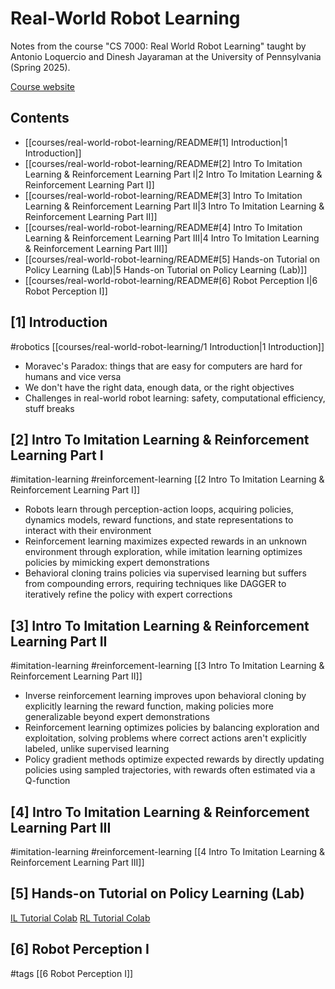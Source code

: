 # Real-World Robot Learning

Notes from the course "CS 7000: Real World Robot Learning" taught by Antonio Loquercio and Dinesh Jayaraman at the University of Pennsylvania (Spring 2025).

[Course website](https://antonilo.github.io/real_world_robot_learning_sp25/)

## Contents

- [[courses/real-world-robot-learning/README#[1] Introduction|1 Introduction]]
- [[courses/real-world-robot-learning/README#[2] Intro To Imitation Learning & Reinforcement Learning Part I|2 Intro To Imitation Learning & Reinforcement Learning Part I]]
- [[courses/real-world-robot-learning/README#[3] Intro To Imitation Learning & Reinforcement Learning Part II|3 Intro To Imitation Learning & Reinforcement Learning Part II]]
- [[courses/real-world-robot-learning/README#[4] Intro To Imitation Learning & Reinforcement Learning Part III|4 Intro To Imitation Learning & Reinforcement Learning Part III]]
- [[courses/real-world-robot-learning/README#[5] Hands-on Tutorial on Policy Learning (Lab)|5 Hands-on Tutorial on Policy Learning (Lab)]]
- [[courses/real-world-robot-learning/README#[6] Robot Perception I|6 Robot Perception I]]

## [1] Introduction

#robotics
[[courses/real-world-robot-learning/1 Introduction|1 Introduction]]
- Moravec's Paradox: things that are easy for computers are hard for humans and vice versa
- We don't have the right data, enough data, or the right objectives
- Challenges in real-world robot learning: safety, computational efficiency, stuff breaks

## [2] Intro To Imitation Learning & Reinforcement Learning Part I

#imitation-learning
#reinforcement-learning
[[2 Intro To Imitation Learning & Reinforcement Learning Part I]]
- Robots learn through perception-action loops, acquiring policies, dynamics models, reward functions, and state representations to interact with their environment
- Reinforcement learning maximizes expected rewards in an unknown environment through exploration, while imitation learning optimizes policies by mimicking expert demonstrations
- Behavioral cloning trains policies via supervised learning but suffers from compounding errors, requiring techniques like DAGGER to iteratively refine the policy with expert corrections

## [3] Intro To Imitation Learning & Reinforcement Learning Part II

#imitation-learning
#reinforcement-learning
[[3 Intro To Imitation Learning & Reinforcement Learning Part II]]
- Inverse reinforcement learning improves upon behavioral cloning by explicitly learning the reward function, making policies more generalizable beyond expert demonstrations
- Reinforcement learning optimizes policies by balancing exploration and exploitation, solving problems where correct actions aren't explicitly labeled, unlike supervised learning
- Policy gradient methods optimize expected rewards by directly updating policies using sampled trajectories, with rewards often estimated via a Q-function

## [4] Intro To Imitation Learning & Reinforcement Learning Part III

#imitation-learning
#reinforcement-learning
[[4 Intro To Imitation Learning & Reinforcement Learning Part III]]

## [5] Hands-on Tutorial on Policy Learning (Lab)

[IL Tutorial Colab](https://colab.research.google.com/github/antonilo/real_world_robot_learning_sp25/blob/main/_tutorials/lerobot_tutorial/lerobot_tutorial.ipynb)
[RL Tutorial Colab](https://colab.research.google.com/drive/1p1DkWle2Iwcjnq2ClJp_bN1AzIGg4dBq?usp=sharing)

## [6] Robot Perception I

#tags
[[6 Robot Perception I]]
